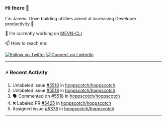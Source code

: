 ### Hi there 👋

I'm James. I love building utilities aimed at increasing Developer productivity :raised_hands: 

🔭 I’m currently working on [MEVN-CLI](https://github.com/madlabsinc/mevn-cli)

📫 How to reach me:

[![Follow on Twitter](https://img.shields.io/badge/--twitter?label=Twitter&logo=Twitter&style=social)](https://twitter.com/james_madhacks) [![Connect on LinkedIn](https://img.shields.io/badge/--linkedin?label=LinkedIn&logo=LinkedIn&style=social)](https://www.linkedin.com/in/jamesgeorge007)

---

### :zap: Recent Activity

<!--START_SECTION:activity-->
1.  Unlabeled issue [#5518](https://github.com/hoppscotch/hoppscotch/issues/5518) in [hoppscotch/hoppscotch](https://github.com/hoppscotch/hoppscotch)
2.  Unlabeled issue [#5518](https://github.com/hoppscotch/hoppscotch/issues/5518) in [hoppscotch/hoppscotch](https://github.com/hoppscotch/hoppscotch)
3. 🗣 Commented on [#5518](https://github.com/hoppscotch/hoppscotch/issues/5518#issuecomment-3455339083) in [hoppscotch/hoppscotch](https://github.com/hoppscotch/hoppscotch)
4. ❌ Labeled PR [#5425](undefined) in [hoppscotch/hoppscotch](https://github.com/hoppscotch/hoppscotch)
5.  Assigned issue [#5378](https://github.com/hoppscotch/hoppscotch/issues/5378) in [hoppscotch/hoppscotch](https://github.com/hoppscotch/hoppscotch)
<!--END_SECTION:activity-->

---

<!--
**jamesgeorge007/jamesgeorge007** is a ✨ _special_ ✨ repository because its `README.md` (this file) appears on your GitHub profile.

Here are some ideas to get you started:

- 🌱 I’m currently learning ...
- 👯 I’m looking to collaborate on ...
- 🤔 I’m looking for help with ...
- 💬 Ask me about ...
- 😄 Pronouns: ...
- ⚡ Fun fact: ...
-->
